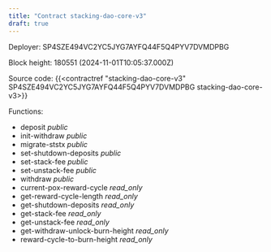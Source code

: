 ```yaml
---
title: "Contract stacking-dao-core-v3"
draft: true
---
```

Deployer: SP4SZE494VC2YC5JYG7AYFQ44F5Q4PYV7DVMDPBG


 



Block height: 180551 (2024-11-01T10:05:37.000Z)

Source code: {{<contractref "stacking-dao-core-v3" SP4SZE494VC2YC5JYG7AYFQ44F5Q4PYV7DVMDPBG stacking-dao-core-v3>}}

Functions:

* deposit _public_
* init-withdraw _public_
* migrate-ststx _public_
* set-shutdown-deposits _public_
* set-stack-fee _public_
* set-unstack-fee _public_
* withdraw _public_
* current-pox-reward-cycle _read_only_
* get-reward-cycle-length _read_only_
* get-shutdown-deposits _read_only_
* get-stack-fee _read_only_
* get-unstack-fee _read_only_
* get-withdraw-unlock-burn-height _read_only_
* reward-cycle-to-burn-height _read_only_
